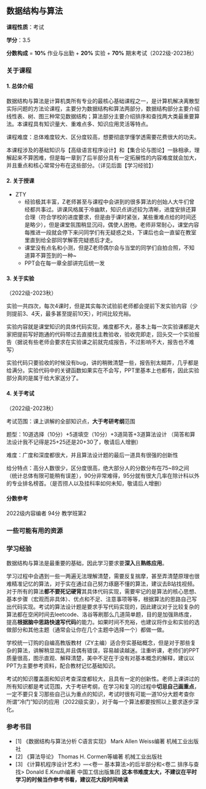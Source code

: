 ## 数据结构与算法

**课程性质**：考试

**学分**：3.5

**分数构成** = **10%** 作业与出勤 + **20%** 实验 + **70%** 期末考试（2022级-2023秋）

### 关于课程

#### 1. 总体介绍

数据结构与算法是计算机类所有专业的最核心基础课程之一，是计算机解决离散型实际问题的方法论课程，主要分为数据结构和算法两部分，数据结构部分主要介绍线性表、树、图三种常见数据结构；算法部分主要介绍排序和查找两大类最重要算法。本课程具有知识量大、重难点多、知识应用灵活等特点。

课程难度：总体难度较大、区分度较高，想要彻底学懂学透需要花费很大的功夫。

本课程涉及的基础知识与【高级语言程序设计】和【集合论与图论】一脉相承，理解起来不算困难，但是每一章到了后半部分具有一定拓展性的内容难度就会加大，并且重点和核心常常分布在这些部分。（详见后面【学习经验】）


#### 2. 关于授课

- ZTY
  - 经验极其丰富，Z老师甚至与课程中会讲到的很多算法的创始人大牛们曾经都共事过。讲课风格属于冷幽默，知识点讲述较为清晰，进度安排还算合理（符合学校的进度要求，但是由于课时紧张，某些重难点给的时间还是略少），但是课堂氛围稍显沉闷，偶使人困倦。老师非常耐心，课堂内容每推进一段就会停下来问同学们有无疑惑之处，下课后也会一直留在教室里直到给全部同学解答完疑惑后才走。
  - 课堂没有点名和小测，但是Z老师偶尔会与当堂的同学们自拍合照，不知道算不算签到的一种~
  - PPT会在每一章全部讲完后统一发



#### 3. 关于实验

（2022级-2023秋）

实验一共四次，每次4课时，但是其实每次试验前老师都会提前下发实验内容（少则提前3、4天，最多甚至提前10天），时间比较充裕。

实验内容就是课堂知识的具体代码实现，难度都不大，基本上每一次实验课都是大家把提前写好跑通的代码带过去直接找主教验收，验收完即走，回头交一个实验报告（据说有些老师会要求在实验课之前就完成报告，不过影响不大，报告也不难写）

实验代码只要验收的时候没有bug，讲的稍微清楚一些，报告别太糊弄，几乎都是给满分。实验代码中的关键函数如果实在不会写，PPT里基本上也都有，因此实验部分真的是属于给大家送分了。


#### 4. 关于考试

（2022级-2023秋）

考试范围：课上讲解的全部知识点，**大于考研考纲**范围

题型：10道选择（10分）+5道填空（10分）+3道简答+3道算法设计 （简答和算法设计我不记得是25+25还是20+30了，敬请后人增删）

难度：广度和深度都很大，并且算法设计题的最后一道具有很强的创新性

给分特点：高分人数很少，区分度很高，绝大部分人的分数分布在75~89之间（统计总体有限可能稍有误差），90分非常难得，95分就有很大几率在除计科以外的专业排名榜首。（是否捞人以及挂科率如何未知，敬请后人增删）

#### 分数参考
2022级内容编者 94分 教学班第2

### 一些可能有用的资源



### 学习经验

数据结构与算法是最重要的基础，因此学习要求要**深入**且**熟练应用**。

学习过程中会遇到一些一两遍无法理解清楚，需要反复揣摩，甚至弄清楚原理也很难精准记忆的算法，对于实在通过自己努力琢磨不懂的算法，建议去B站找视频。对于所有的算法**都不要死记硬背**其具体代码实现，需要牢记的是算法的核心思想、基本步骤（宏观而非具体）、优点和不足、注意事项等等，根据算法的思路自己写出代码实现。考试的算法设计题是要求手写代码实现的，因此建议对于比较复杂的算法都在空闲时间去leetcode、洛谷等刷那么几道简单题，目的是加强熟练度，提高**根据脑中思路快速写代码**的能力。如果时间不充裕，也建议将作业和实验的选做部分和其他主题（通常会让你在几个主题中选择一个）都做一做。

学校统一订购的自编高教版教材（ZY主编）适合夯实基础概念，但是对于那些复杂的算法，讲解稍显混乱并且偶有错误，容易越读越迷。注重听课，老师们的PPT质量很高，图示直观、解释清楚，美中不足在于没有对基本概念的解释，建议以PPT为主要参考资料，配合教材记忆基础知识。

考试的知识覆盖面和知识考查深度都较大，且具有一定的创新性。老师上课讲过的所有知识都是考试范围，大于考研考纲，在学习和复习的过程中**切忌自己画重点**，一定不要只复习那些自己认为重点的知识，考试时很有可能一道10分大题考查你所谓“冷门”知识的应用（2022级实录），对于每一个算法都要按照以上要求逐步深化。


### 参考书目

- [1] 《数据结构与算法分析 C语言实现》  Mark Allen Weiss编著  机械工业出版社
- [2] 《算法导论》  Thomas H. Cormen等编著  机械工业出版社
- [3] 《计算机程序设计艺术》—<卷一 基本算法>的后半部分和<卷二 排序与查找>  Donald E.Knuth编著  中国工信出版集团  **这本书难度太大，不建议在平时学习的时候当作参考书看，建议花大段时间啃读**
